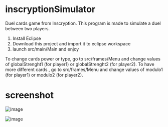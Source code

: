 # inscryptionSimulator

Duel cards game from Inscryption.
This program is made to simulate a duel between two players.

1. Install Eclipse
2. Download this project and import it to eclipse workspace
3. launch src/main/Main and enjoy

To change cards power or type, go to src/frames/Menu and change values of globalStrenght1 (for player1) or globalStrenght2 (for player2).
To have more different cards , go to src/frames/Menu and change values of modulo1 (for player1) or modulo2 (for player2).

# screenshot

![image](https://user-images.githubusercontent.com/15607933/225395726-ab1320da-9da9-48dd-ab00-2e1ac9f2880e.png)

![image](https://user-images.githubusercontent.com/15607933/226169462-d8ab9a04-737c-48e6-b388-aa73d6412f64.png)
